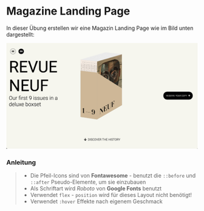 # Magazine Landing Page

In dieser Übung erstellen wir eine Magazin Landing Page wie im Bild unten dargestellt:

![reference image](assets/reference-image.png)

### Anleitung

> - Die Pfeil-Icons sind von **Fontawesome** - benutzt die `::before` und `::after` Pseudo-Elemente, um sie einzubauen
> - Als Schriftart wird _Roboto_ von **Google Fonts** benutzt
> - Verwendet `flex` - `position` wird für dieses Layout nicht benötigt!
> - Verwendet `:hover` Effekte nach eigenem Geschmack
